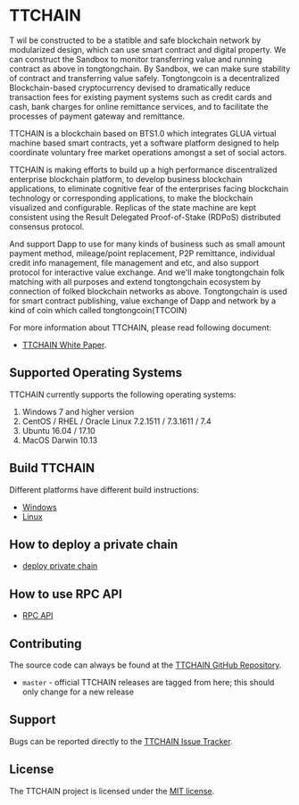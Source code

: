 TTCHAIN
=========

T wil be constructed to be a statible and safe blockchain network by modularized
design, which can use smart contract and digital property. We can construct the Sandbox to monitor
transferring value and running contract as above in tongtongchain. By Sandbox, we can make sure
stability of contract and transferring value safely.
Tongtongcoin is a decentralized Blockchain-based cryptocurrency devised to dramatically reduce transaction fees for existing payment systems such as credit cards and cash, bank charges for online remittance services, and to facilitate the processes of payment gateway and remittance.

TTCHAIN is a blockchain based on BTS1.0 which integrates GLUA virtual machine based smart contracts, yet a software platform designed to help coordinate voluntary free market operations amongst a set of social actors.

TTCHAIN is making efforts to build up a high performance discentralized enterprise blockchain platform, to develop business blockchain applications, to eliminate cognitive fear of the enterprises facing blockchain technology or corresponding applications, to make the blockchain visualized and configurable. Replicas of the state machine are kept consistent using the Result Delegated Proof-of-Stake (RDPoS) distributed consensus protocol.




And support Dapp to use for many kinds of business such as small amount payment method,
mileage/point replacement, P2P remittance, individual credit info management, file management
and etc, and also support protocol for interactive value exchange. And we'll make tongtongchain folk
matching with all purposes and extend tongtongchain ecosystem by connection of folked blockchain
networks as above.
Tongtongchain is used for smart contract publishing, value exchange of Dapp and network by a kind
of coin which called tongtongcoin(TTCOIN)

For more information about TTCHAIN, please read following document:
* [TTCHAIN White Paper](http://tongtongcoin.io/datafile/TongTongCoin_WhitePaper_English_v2.03.pdf).

## Supported Operating Systems
TTCHAIN currently supports the following operating systems:  
1. Windows 7 and higher version
2. CentOS / RHEL / Oracle Linux 7.2.1511 / 7.3.1611 / 7.4
3. Ubuntu 16.04 / 17.10
4. MacOS Darwin 10.13

Build TTCHAIN
--------
Different platforms have different build instructions:
* [Windows](#)
* [Linux](#)

How to deploy a private chain
-------------------------------------
* [deploy private chain](#)

How to use RPC API
--------------------
* [RPC API](#)
 
Contributing
------------
The source code can always be found at the [TTCHAIN GitHub Repository](#). 
- `master` - official TTCHAIN releases are tagged from here; this should only change for a new release

Support
-------
Bugs can be reported directly to the [TTCHAIN Issue Tracker](#).

License
------

The TTCHAIN project is licensed under the [MIT license](LICENSE).
